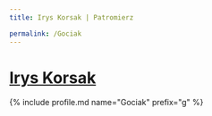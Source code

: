 ```yaml
---
title: Irys Korsak | Patromierz

permalink: /Gociak
---
```


# [Irys Korsak](https://patronite.pl/Gociak)

{% include profile.md name="Gociak" prefix="g" %}
